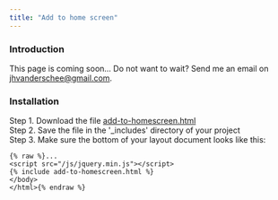 ```yaml
---
title: "Add to home screen"
---
```


### Introduction

This page is coming soon... Do not want to wait? Send me an email on <a href="mailto:jhvanderschee@gmail.com" style="color: #777777;">jhvanderschee@gmail.com</a>.

### Installation

Step 1. Download the file [add-to-homescreen.html](https://raw.githubusercontent.com/jhvanderschee/jekyllcodex/gh-pages/_includes/add-to-homescreen.html)
<br />Step 2. Save the file in the '_includes' directory of your project
<br />Step 3. Make sure the bottom of your layout document looks like this:

```
{% raw %}...
<script src="/js/jquery.min.js"></script>
{% include add-to-homescreen.html %}
</body>
</html>{% endraw %}
```